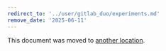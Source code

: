 ```yaml
---
redirect_to: '../user/gitlab_duo/experiments.md'
remove_date: '2025-06-11'
---
```


<!-- markdownlint-disable -->

This document was moved to [another location](gitlab_duo/experiments.md).

<!-- This redirect file can be deleted after <2025-06-11>. -->
<!-- Redirects that point to other docs in the same project expire in three months. -->
<!-- Redirects that point to docs in a different project or site (for example, link is not relative and starts with `https:`) expire in one year. -->
<!-- Before deletion, see: https://docs.gitlab.com/ee/development/documentation/redirects.html -->
